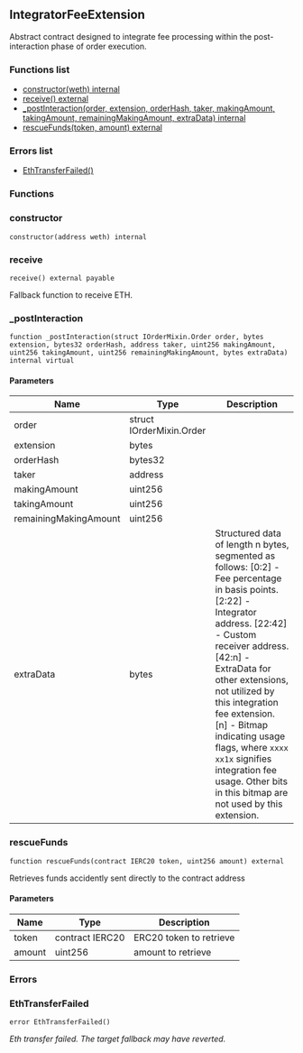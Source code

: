 
## IntegratorFeeExtension

Abstract contract designed to integrate fee processing within the post-interaction phase of order execution.

### Functions list
- [constructor(weth) internal](#constructor)
- [receive() external](#receive)
- [_postInteraction(order, extension, orderHash, taker, makingAmount, takingAmount, remainingMakingAmount, extraData) internal](#_postinteraction)
- [rescueFunds(token, amount) external](#rescuefunds)

### Errors list
- [EthTransferFailed() ](#ethtransferfailed)

### Functions
### constructor

```solidity
constructor(address weth) internal
```

### receive

```solidity
receive() external payable
```
Fallback function to receive ETH.

### _postInteraction

```solidity
function _postInteraction(struct IOrderMixin.Order order, bytes extension, bytes32 orderHash, address taker, uint256 makingAmount, uint256 takingAmount, uint256 remainingMakingAmount, bytes extraData) internal virtual
```

#### Parameters

| Name | Type | Description |
| ---- | ---- | ----------- |
| order | struct IOrderMixin.Order |  |
| extension | bytes |  |
| orderHash | bytes32 |  |
| taker | address |  |
| makingAmount | uint256 |  |
| takingAmount | uint256 |  |
| remainingMakingAmount | uint256 |  |
| extraData | bytes | Structured data of length n bytes, segmented as follows: [0:2]   - Fee percentage in basis points. [2:22]  - Integrator address. [22:42] - Custom receiver address. [42:n]  - ExtraData for other extensions, not utilized by this integration fee extension. [n] - Bitmap indicating usage flags, where `xxxx xx1x` signifies integration fee usage. Other bits in this bitmap are not used by this extension. |

### rescueFunds

```solidity
function rescueFunds(contract IERC20 token, uint256 amount) external
```
Retrieves funds accidently sent directly to the contract address

#### Parameters

| Name | Type | Description |
| ---- | ---- | ----------- |
| token | contract IERC20 | ERC20 token to retrieve |
| amount | uint256 | amount to retrieve |

### Errors
### EthTransferFailed

```solidity
error EthTransferFailed()
```

_Eth transfer failed. The target fallback may have reverted._

